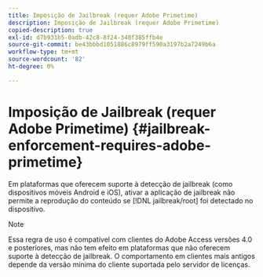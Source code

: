 ```yaml
---
title: Imposição de Jailbreak (requer Adobe Primetime)
description: Imposição de Jailbreak (requer Adobe Primetime)
copied-description: true
exl-id: d7b931b5-0adb-42c8-8f24-340f385ffb4e
source-git-commit: be43bbbd1051886c8979ff590a3197b2a7249b6a
workflow-type: tm+mt
source-wordcount: '82'
ht-degree: 0%

---
```


# Imposição de Jailbreak (requer Adobe Primetime) {#jailbreak-enforcement-requires-adobe-primetime}

Em plataformas que oferecem suporte à detecção de jailbreak (como dispositivos móveis Android e iOS), ativar a aplicação de jailbreak não permite a reprodução do conteúdo se [!DNL jailbreak/root] foi detectado no dispositivo.

>[!NOTE]
>
>Essa regra de uso é compatível com clientes do Adobe Access versões 4.0 e posteriores, mas não tem efeito em plataformas que não oferecem suporte à detecção de jailbreak. O comportamento em clientes mais antigos depende da versão mínima do cliente suportada pelo servidor de licenças.
